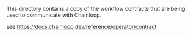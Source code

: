 This directory contains a copy of the workflow contracts that are being used to communicate with Chainloop.

see https://docs.chainloop.dev/reference/operator/contract
